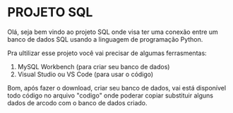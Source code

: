 # PROJETO SQL
 
Olá, seja bem vindo ao projeto SQL onde visa ter uma conexão entre um banco de dados SQL usando a linguagem de programação Python.

Pra ultilizar esse projeto você vai precisar de algumas ferrasmentas:
1. MySQL Workbench (para criar seu banco de dados)
2. Visual Studio ou VS Code (para usar o código)

Bom, após fazer o download, criar seu banco de dados, vai está disponível todo código no arquivo "codigo" onde poderar copiar substituir
alguns dados de arcodo com o banco de dados criado.
